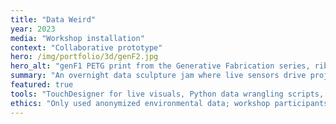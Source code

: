 ```yaml
---
title: "Data Weird"
year: 2023
media: "Workshop installation"
context: "Collaborative prototype"
hero: /img/portfolio/3d/genF2.jpg
hero_alt: "genF1 PETG print from the Generative Fabrication series, ribboned isosurface with cellular cavities"
summary: "An overnight data sculpture jam where live sensors drive projection-mapped acrylic towers and invite walk-up debugging."
featured: true
tools: "TouchDesigner for live visuals, Python data wrangling scripts, Arduino sensor array, LED sculpture fabrication"
ethics: "Only used anonymized environmental data; workshop participants opted into interaction and were briefed on data use"
---
```

